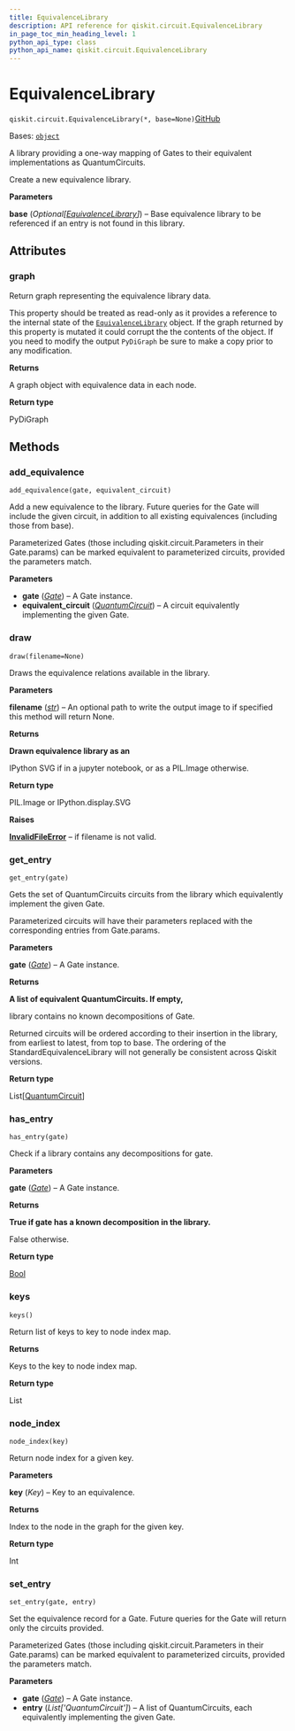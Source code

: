 ```yaml
---
title: EquivalenceLibrary
description: API reference for qiskit.circuit.EquivalenceLibrary
in_page_toc_min_heading_level: 1
python_api_type: class
python_api_name: qiskit.circuit.EquivalenceLibrary
---
```


# EquivalenceLibrary

<span id="qiskit.circuit.EquivalenceLibrary" />

`qiskit.circuit.EquivalenceLibrary(*, base=None)`[GitHub](https://github.com/qiskit/qiskit/tree/stable/0.44/qiskit/circuit/equivalence.py "view source code")

Bases: [`object`](https://docs.python.org/3/library/functions.html#object "(in Python v3.12)")

A library providing a one-way mapping of Gates to their equivalent implementations as QuantumCircuits.

Create a new equivalence library.

**Parameters**

**base** (*Optional\[*[*EquivalenceLibrary*](#qiskit.circuit.EquivalenceLibrary "qiskit.circuit.EquivalenceLibrary")*]*) – Base equivalence library to be referenced if an entry is not found in this library.

## Attributes

<span id="qiskit.circuit.EquivalenceLibrary.graph" />

### graph

Return graph representing the equivalence library data.

This property should be treated as read-only as it provides a reference to the internal state of the [`EquivalenceLibrary`](#qiskit.circuit.EquivalenceLibrary "qiskit.circuit.EquivalenceLibrary") object. If the graph returned by this property is mutated it could corrupt the the contents of the object. If you need to modify the output `PyDiGraph` be sure to make a copy prior to any modification.

**Returns**

A graph object with equivalence data in each node.

**Return type**

PyDiGraph

## Methods

### add\_equivalence

<span id="qiskit.circuit.EquivalenceLibrary.add_equivalence" />

`add_equivalence(gate, equivalent_circuit)`

Add a new equivalence to the library. Future queries for the Gate will include the given circuit, in addition to all existing equivalences (including those from base).

Parameterized Gates (those including qiskit.circuit.Parameters in their Gate.params) can be marked equivalent to parameterized circuits, provided the parameters match.

**Parameters**

*   **gate** ([*Gate*](qiskit.circuit.Gate "qiskit.circuit.Gate")) – A Gate instance.
*   **equivalent\_circuit** ([*QuantumCircuit*](qiskit.circuit.QuantumCircuit "qiskit.circuit.QuantumCircuit")) – A circuit equivalently implementing the given Gate.

### draw

<span id="qiskit.circuit.EquivalenceLibrary.draw" />

`draw(filename=None)`

Draws the equivalence relations available in the library.

**Parameters**

**filename** ([*str*](https://docs.python.org/3/library/stdtypes.html#str "(in Python v3.12)")) – An optional path to write the output image to if specified this method will return None.

**Returns**

**Drawn equivalence library as an**

IPython SVG if in a jupyter notebook, or as a PIL.Image otherwise.

**Return type**

PIL.Image or IPython.display.SVG

**Raises**

[**InvalidFileError**](exceptions#qiskit.exceptions.InvalidFileError "qiskit.exceptions.InvalidFileError") – if filename is not valid.

### get\_entry

<span id="qiskit.circuit.EquivalenceLibrary.get_entry" />

`get_entry(gate)`

Gets the set of QuantumCircuits circuits from the library which equivalently implement the given Gate.

Parameterized circuits will have their parameters replaced with the corresponding entries from Gate.params.

**Parameters**

**gate** ([*Gate*](qiskit.circuit.Gate "qiskit.circuit.Gate")) – A Gate instance.

**Returns**

**A list of equivalent QuantumCircuits. If empty,**

library contains no known decompositions of Gate.

Returned circuits will be ordered according to their insertion in the library, from earliest to latest, from top to base. The ordering of the StandardEquivalenceLibrary will not generally be consistent across Qiskit versions.

**Return type**

List\[[QuantumCircuit](qiskit.circuit.QuantumCircuit "qiskit.circuit.QuantumCircuit")]

### has\_entry

<span id="qiskit.circuit.EquivalenceLibrary.has_entry" />

`has_entry(gate)`

Check if a library contains any decompositions for gate.

**Parameters**

**gate** ([*Gate*](qiskit.circuit.Gate "qiskit.circuit.Gate")) – A Gate instance.

**Returns**

**True if gate has a known decomposition in the library.**

False otherwise.

**Return type**

[Bool](circuit_classical#qiskit.circuit.classical.types.Bool "qiskit.circuit.classical.types.Bool")

### keys

<span id="qiskit.circuit.EquivalenceLibrary.keys" />

`keys()`

Return list of keys to key to node index map.

**Returns**

Keys to the key to node index map.

**Return type**

List

### node\_index

<span id="qiskit.circuit.EquivalenceLibrary.node_index" />

`node_index(key)`

Return node index for a given key.

**Parameters**

**key** (*Key*) – Key to an equivalence.

**Returns**

Index to the node in the graph for the given key.

**Return type**

Int

### set\_entry

<span id="qiskit.circuit.EquivalenceLibrary.set_entry" />

`set_entry(gate, entry)`

Set the equivalence record for a Gate. Future queries for the Gate will return only the circuits provided.

Parameterized Gates (those including qiskit.circuit.Parameters in their Gate.params) can be marked equivalent to parameterized circuits, provided the parameters match.

**Parameters**

*   **gate** ([*Gate*](qiskit.circuit.Gate "qiskit.circuit.Gate")) – A Gate instance.
*   **entry** (*List\['QuantumCircuit']*) – A list of QuantumCircuits, each equivalently implementing the given Gate.

